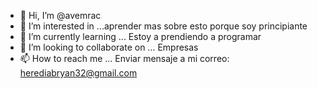 - 👋 Hi, I’m @avemrac
- 👀 I’m interested  in ...aprender mas sobre esto porque soy principiante
- 🌱 I’m currently learning ... Estoy a prendiendo  a programar 
- 💞️ I’m looking to collaborate on ...  Empresas 
- 📫 How to reach me ...  Enviar mensaje a mi correo: herediabryan32@gmail.com

<!---
avemrac/avemrac is a ✨ special ✨ repository because its `README.md` (this file) appears on your GitHub profile.
You can click the Preview link to take a look at your changes.
--->
